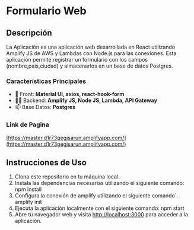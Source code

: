 # Formulario Web

## Descripción

La Aplicación es una aplicación web desarrollada en React utilizando Amplify JS de AWS y Lambdas con Node.js para las conexiones. Esta aplicación permite registrar un formulario con los campos (nombre,pais,ciudad) y almacenarlos en un base de datos Postgres.

### Características Principales

- 🌱 Front: **Material UI, axios, react-hook-form**
- 👨‍💻 Backend: **Amplify JS, Node JS, Lambda, API Gateway**
- 📫 Base Datos: **Postgres**

### Link de Pagina

[https://master.d1r73gegjsarun.amplifyapp.com/](https://master.d1r73gegjsarun.amplifyapp.com/)

## Instrucciones de Uso

1. Clona este repositorio en tu máquina local.
2. Instala las dependencias necesarias utilizando el siguiente comando: npm install
3. Configura la conexión de amplify utilizando el siguiente comando`. amplify init
4. Ejecuta la aplicación localmente con el siguiente comando: npm start
5. Abre tu navegador web y visita [http://localhost:3000](http://localhost:3000) para acceder a la aplicación.
